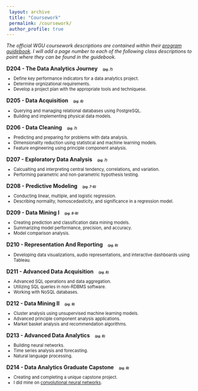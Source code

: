 ```yaml
---
 layout: archive
 title: "Coursework"
 permalink: /coursework/
 author_profile: true
---
```



<p style="font-style: italic; font-size: 90%;">The official WGU coursework descriptions are contained within their <a href="https://www.wgu.edu/content/dam/wgu-65-assets/western-governors/documents/program-guides/information-technology/MSDA.pdf" target="_blank">program guidebook</a>. 
I will add a page number to each of the following class descriptions to point where they can be found in the guidebook.</p>

<body>

<p style="font-weight:bold; margin-bottom: 5px;">D204 - The Data Analytics Journey
<span style="font-style:italic; font-size:60%; margin-left:10px;">(pg. 7)</span></p>
<ul style="font-size:80%">
    <li>Define key performance indicators for a data analytics project.</li>
    <li>Determine orgnizational requirements.</li>
    <li>Develop a project plan with the appropriate tools and techniquese.</li>
</ul>

<p style="font-weight:bold; margin-bottom: 5px;">D205 - Data Acquisition
<span style="font-style:italic; font-size:60%; margin-left:10px;">(pg. 8)</span></p>
<ul style="font-size:80%">
    <li>Querying and managing relational databases using PostgreSQL.</li>
    <li>Building and implementing physical data models.</li>
</ul>

<p style="font-weight:bold; margin-bottom: 5px;">D206 - Data Cleaning
<span style="font-style:italic; font-size:60%; margin-left:10px;">(pg. 7)</span></p>
<ul style="font-size:80%">
    <li>Predicting and preparing for problems with data analysis.</li>
    <li>Dimensionality reduction using statistical and machine learning models.</li>
    <li>Feature engineering using principle component analysis.</li>
</ul>

<p style="font-weight:bold; margin-bottom: 5px;">D207 - Exploratory Data Analysis
<span style="font-style:italic; font-size:60%; margin-left:10px;">(pg. 7)</span></p>
<ul style="font-size:80%">
    <li>Calcualting and interpreting central tendency, correlations, and variation.</li>
    <li>Performing parametric and non-parametric hypothesis testing.</li>
</ul>

<p style="font-weight:bold; margin-bottom: 5px;">D208 - Predictive Modeling
<span style="font-style:italic; font-size:60%; margin-left:10px;">(pg. 7-8)</span></p>
<ul style="font-size:80%">
    <li>Conducting linear, multiple, and logistic regression.</li>
    <li>Describing normality, homoscedasticity, and significance in a regression model.</li>
</ul>

<p style="font-weight:bold; margin-bottom: 5px;">D209 - Data Mining I
<span style="font-style:italic; font-size:60%; margin-left:10px;">(pg. 8-9)</span></p>
<ul style="font-size:80%">
    <li>Creating prediction and classification data mining models.</li>
    <li>Summarizing model performance, precision, and accuracy.</li>
    <li>Model comparison analysis.</li>
</ul>

<p style="font-weight:bold; margin-bottom: 5px;">D210 - Representation And Reporting
<span style="font-style:italic; font-size:60%; margin-left:10px;">(pg. 9)</span></p>
<ul style="font-size:80%">
    <li>Developing data visualizations, audio representations, and interactive dashboards using Tableau.</li>
</ul>

<p style="font-weight:bold; margin-bottom: 5px;">D211 - Advanced Data Acquisition
<span style="font-style:italic; font-size:60%; margin-left:10px;">(pg. 8)</span></p>
<ul style="font-size:80%">
    <li>Advanced SQL operations and data aggregation.</li>
    <li>Utilizing SQL queries in non-RDBMS software.</li>
    <li>Working with NoSQL databases.</li>
</ul>

<p style="font-weight:bold; margin-bottom: 5px;">D212 - Data Mining II
<span style="font-style:italic; font-size:60%; margin-left:10px;">(pg. 9)</span></p>
<ul style="font-size:80%">
    <li>Cluster analysis using unsupervised machine learning models.</li>
    <li>Advanced principle component analysis applications.</li>
    <li>Market basket analysis and recommendation algorithms.</li>
</ul>

<p style="font-weight:bold; margin-bottom: 5px;">D213 - Advanced Data Analytics
<span style="font-style:italic; font-size:60%; margin-left:10px;">(pg. 8)</span></p>
<ul style="font-size:80%">
    <li>Building neural networks.</li>
    <li>Time series analysis and forecasting.</li>
    <li>Natural language processing.</li>
</ul>

<p style="font-weight:bold; margin-bottom: 5px;">D214 - Data Analytics Graduate Capstone
<span style="font-style:italic; font-size:60%; margin-left:10px;">(pg. 9)</span></p>
<ul style="font-size:80%">
    <li>Creating and completing a unique capstone project.</li>
    <li>I did mine on <a href="https://cbhorton6819.github.io/image_classification_of_malaria_infected_blood_cells/" target="_blank">convolutional neural networks</a>.</li>
</ul>

</body>